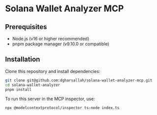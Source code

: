 # Solana Wallet Analyzer MCP


## Prerequisites

- Node.js (v16 or higher recommended)
- pnpm package manager (v9.10.0 or compatible)

## Installation

Clone this repository and install dependencies:

```bash
git clone git@github.com:dgharsallah/solana-wallet-analyzer-mcp.git
cd solana-wallet-analyzer
pnpm install
```

To run this server in the MCP inspector, use:

```bash
npx @modelcontextprotocol/inspector ts-node index.ts
```
